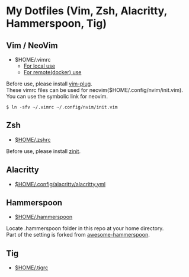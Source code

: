 # My Dotfiles (Vim, Zsh, Alacritty, Hammerspoon, Tig)

## Vim / NeoVim
- $HOME/.vimrc
  - [For local use](https://github.com/Tiger-0512/dotfiles/blob/main/vim/default/.vimrc)
  - [For remote(docker) use](https://github.com/Tiger-0512/dotfiles/blob/main/vim/docker/.vimrc)

Before use, please install [vim-plug](https://github.com/junegunn/vim-plug).<br>
These vimrc files can be used for neovim($HOME/.config/nvim/init.vim).<br>
You can use the symbolic link for neovim.
```
$ ln -sfv ~/.vimrc ~/.config/nvim/init.vim
```

## Zsh
- [$HOME/.zshrc](https://github.com/Tiger-0512/dotfiles/blob/main/zsh/.zshrc)

Before use, please install [zinit](https://github.com/zdharma/zinit).

## Alacritty
- [$HOME/.config/alacritty/alacritty.yml](https://github.com/Tiger-0512/dotfiles/blob/main/alacritty/alacritty.yml)

## Hammerspoon
- [$HOME/.hammerspoon](https://github.com/Tiger-0512/dotfiles/tree/main/hammerspoon/.hammerspoon)

Locate .hammerspoon folder in this repo at your home directory.<br>
Part of the setting is forked from [awesome-hammerspoon](https://github.com/ashfinal/awesome-hammerspoon).

## Tig
- [$HOME/.tigrc](https://github.com/Tiger-0512/dotfiles/blob/main/tig/.tigrc)
